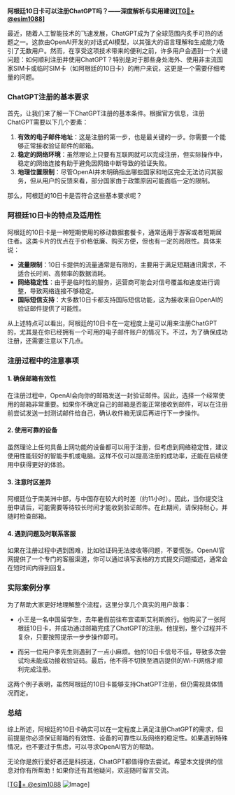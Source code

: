 **阿根廷10日卡可以注册ChatGPT吗？——深度解析与实用建议[[TG💪+ @esim1088](https://t.me/s/esim1088)]**

最近，随着人工智能技术的飞速发展，ChatGPT成为了全球范围内炙手可热的话题之一。这款由OpenAI开发的对话式AI模型，以其强大的语言理解和生成能力吸引了无数用户。然而，在享受这项技术带来的便利之前，许多用户会遇到一个关键问题：如何顺利注册并使用ChatGPT？特别是对于那些身处海外、使用非主流国家SIM卡或临时SIM卡（如阿根廷的10日卡）的用户来说，这更是一个需要仔细考量的问题。

### ChatGPT注册的基本要求

首先，让我们来了解一下ChatGPT注册的基本条件。根据官方信息，注册ChatGPT需要以下几个要素：

1. **有效的电子邮件地址**：这是注册的第一步，也是最关键的一步。你需要一个能够正常接收验证邮件的邮箱。
2. **稳定的网络环境**：虽然理论上只要有互联网就可以完成注册，但实际操作中，稳定的网络连接有助于避免因网络中断导致的验证失败。
3. **地理位置限制**：尽管OpenAI并未明确指出哪些国家和地区完全无法访问其服务，但从用户的反馈来看，部分国家由于政策原因可能面临一定的限制。

那么，阿根廷的10日卡是否符合这些基本要求呢？

### 阿根廷10日卡的特点及适用性

阿根廷的10日卡是一种短期使用的移动数据套餐卡，通常适用于游客或者短期居住者。这类卡片的优点在于价格低廉、购买方便，但也有一定的局限性。具体来说：

- **流量限制**：10日卡提供的流量通常是有限的，主要用于满足短期通讯需求，不适合长时间、高频率的数据消耗。
- **网络稳定性**：由于是临时性的服务，运营商可能会对信号覆盖和速度进行调整，导致网络连接不够稳定。
- **国际短信支持**：大多数10日卡都支持国际短信功能，这为接收来自OpenAI的验证邮件提供了可能性。

从上述特点可以看出，阿根廷的10日卡在一定程度上是可以用来注册ChatGPT的，尤其是在你已经拥有一个可用的电子邮件账户的情况下。不过，为了确保成功注册，还需要注意以下几点。

### 注册过程中的注意事项

#### 1. 确保邮箱有效性
在注册过程中，OpenAI会向你的邮箱发送一封验证邮件。因此，选择一个经常使用的邮箱非常重要。如果你不确定自己的邮箱是否能正常接收到邮件，可以在注册前尝试发送一封测试邮件给自己，确认收件箱无误后再进行下一步操作。

#### 2. 使用可靠的设备
虽然理论上任何具备上网功能的设备都可以用于注册，但考虑到网络稳定性，建议使用性能较好的智能手机或电脑。这样不仅可以提高注册的成功率，还能在后续使用中获得更好的体验。

#### 3. 注意时区差异
阿根廷位于南美洲中部，与中国存在较大的时差（约11小时）。因此，当你提交注册申请后，可能需要等待较长时间才能收到验证邮件。在此期间，请保持耐心，并随时检查邮箱。

#### 4. 遇到问题及时联系客服
如果在注册过程中遇到困难，比如验证码无法接收等问题，不要慌张。OpenAI官网提供了一个专门的客服渠道，你可以通过填写表格的方式提交问题描述，通常会在短时间内得到回复。

### 实际案例分享

为了帮助大家更好地理解整个流程，这里分享几个真实的用户故事：

- 小王是一名中国留学生，去年暑假前往布宜诺斯艾利斯旅行。他购买了一张阿根廷10日卡，并成功通过邮箱完成了ChatGPT的注册。他提到，整个过程并不复杂，只要按照提示一步步操作即可。
  
- 而另一位用户李先生则遇到了一点小麻烦。他的10日卡信号不佳，导致多次尝试均未能成功接收验证码。最后，他不得不切换至酒店提供的Wi-Fi网络才顺利完成注册。

这两个例子表明，虽然阿根廷的10日卡能够支持ChatGPT注册，但仍需视具体情况而定。

### 总结

综上所述，阿根廷的10日卡确实可以在一定程度上满足注册ChatGPT的需求，但前提是你必须保证邮箱的有效性、设备的可靠性以及网络的稳定性。如果遇到特殊情况，也不要过于焦虑，可以寻求OpenAI官方的帮助。

无论你是旅行爱好者还是科技迷，ChatGPT都值得你去尝试。希望本文提供的信息对你有所帮助！如果你还有其他疑问，欢迎随时留言交流。

[[TG💪+ @esim1088](https://t.me/s/esim1088) ![Image](https://i.postimg.cc/4NQfJmqS/Snipaste-2025-05-13-00-14-12.png)]
